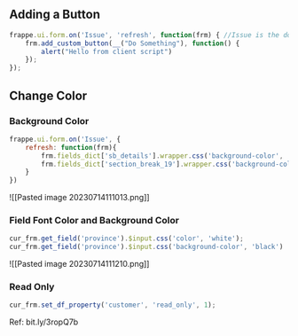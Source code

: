 ## Adding a Button
```js
frappe.ui.form.on('Issue', 'refresh', function(frm) { //Issue is the doctype
	frm.add_custom_button(__("Do Something"), function() {
		alert("Hello from client script")
	});
});
```

## Change Color

### Background Color
```js
frappe.ui.form.on('Issue', {
	refresh: function(frm){
		frm.fields_dict['sb_details'].wrapper.css('background-color', 'lightblue'); // sb_details is the target field
		frm.fields_dict['section_break_19'].wrapper.css('background-color', 'gold');
	}
})
```
![[Pasted image 20230714111013.png]]
### Field Font Color and Background Color
```js
cur_frm.get_field('province').$input.css('color', 'white');
cur_frm.get_field('province').$input.css('background-color', 'black')
```
![[Pasted image 20230714111210.png]]

### Read Only
```js
cur_frm.set_df_property('customer', 'read_only', 1);
```

Ref: bit.ly/3ropQ7b